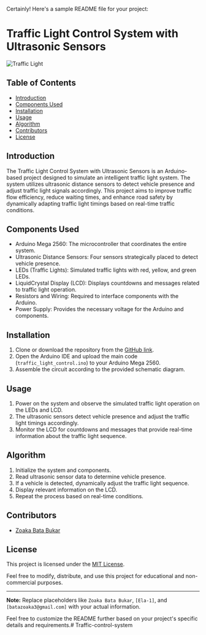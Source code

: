 Certainly! Here's a sample README file for your project:

# Traffic Light Control System with Ultrasonic Sensors

![Traffic Light](traffic_light_image.jpg)

## Table of Contents

- [Introduction](#introduction)
- [Components Used](#components-used)
- [Installation](#installation)
- [Usage](#usage)
- [Algorithm](#algorithm)
- [Contributors](#contributors)
- [License](#license)

## Introduction

The Traffic Light Control System with Ultrasonic Sensors is an Arduino-based project designed to simulate an intelligent traffic light system. The system utilizes ultrasonic distance sensors to detect vehicle presence and adjust traffic light signals accordingly. This project aims to improve traffic flow efficiency, reduce waiting times, and enhance road safety by dynamically adapting traffic light timings based on real-time traffic conditions.

## Components Used

- Arduino Mega 2560: The microcontroller that coordinates the entire system.
- Ultrasonic Distance Sensors: Four sensors strategically placed to detect vehicle presence.
- LEDs (Traffic Lights): Simulated traffic lights with red, yellow, and green LEDs.
- LiquidCrystal Display (LCD): Displays countdowns and messages related to traffic light operation.
- Resistors and Wiring: Required to interface components with the Arduino.
- Power Supply: Provides the necessary voltage for the Arduino and components.

## Installation

1. Clone or download the repository from the [GitHub link](https://github.com/yourusername/traffic-light-control).
2. Open the Arduino IDE and upload the main code (`traffic_light_control.ino`) to your Arduino Mega 2560.
3. Assemble the circuit according to the provided schematic diagram.

## Usage

1. Power on the system and observe the simulated traffic light operation on the LEDs and LCD.
2. The ultrasonic sensors detect vehicle presence and adjust the traffic light timings accordingly.
3. Monitor the LCD for countdowns and messages that provide real-time information about the traffic light sequence.

## Algorithm

1. Initialize the system and components.
2. Read ultrasonic sensor data to determine vehicle presence.
3. If a vehicle is detected, dynamically adjust the traffic light sequence.
4. Display relevant information on the LCD.
5. Repeat the process based on real-time conditions.

## Contributors

- [Zoaka Bata Bukar](https://github.com/Ella-1)

## License

This project is licensed under the [MIT License](LICENSE).

Feel free to modify, distribute, and use this project for educational and non-commercial purposes.

---

**Note:** Replace placeholders like `Zoaka Bata Bukar`, `[Ela-1]`, and `[batazoaka3@gmail.com]` with your actual information.

Feel free to customize the README further based on your project's specific details and requirements.#   T r a f f i c - c o n t r o l - s y s t e m  
 